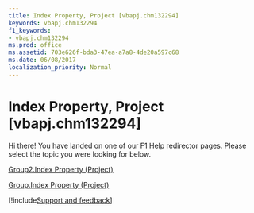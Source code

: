 ```yaml
---
title: Index Property, Project [vbapj.chm132294]
keywords: vbapj.chm132294
f1_keywords:
- vbapj.chm132294
ms.prod: office
ms.assetid: 703e626f-bda3-47ea-a7a8-4de20a597c68
ms.date: 06/08/2017
localization_priority: Normal
---
```



# Index Property, Project [vbapj.chm132294]

Hi there! You have landed on one of our F1 Help redirector pages. Please select the topic you were looking for below.

[Group2.Index Property (Project)](https://msdn.microsoft.com/library/a7d4ec3e-825b-87c8-d7bb-a61984ba7ace%28Office.15%29.aspx)

[Group.Index Property (Project)](https://msdn.microsoft.com/library/3470e8a4-46ad-7793-2dc0-43d8dcd6fc1e%28Office.15%29.aspx)

[!include[Support and feedback](~/includes/feedback-boilerplate.md)]